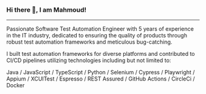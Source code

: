 ### Hi there 👋, I am Mahmoud!
---
Passionate Software Test Automation Engineer with 5 years of experience in the IT industry, dedicated to ensuring the quality of products through robust test automation frameworks and meticulous bug-catching.

I built test automation frameworks for diverse platforms and contributed to CI/CD pipelines utilizing technologies including but not limited to:

Java / JavaScript / TypeScript / Python / Selenium / Cypress / Playwright / Appium / XCUITest / Espresso / REST Assured / GitHub Actions / CircleCi / Docker



<!--
**mahmoudbindary/mahmoudbindary** is a ✨ _special_ ✨ repository because its `README.md` (this file) appears on your GitHub profile.

Here are some ideas to get you started:

- 🔭 I’m currently working on ...
- 🌱 I’m currently learning ...
- 👯 I’m looking to collaborate on ...
- 🤔 I’m looking for help with ...
- 💬 Ask me about ...
- 📫 How to reach me: ...
- 😄 Pronouns: ...
- ⚡ Fun fact: ...
-->
